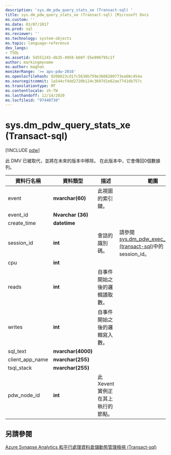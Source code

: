 ```yaml
---
description: 'sys.dm_pdw_query_stats_xe (Transact-sql) '
title: sys.dm_pdw_query_stats_xe (Transact-sql) |Microsoft Docs
ms.custom: ''
ms.date: 03/07/2017
ms.prod: sql
ms.reviewer: ''
ms.technology: system-objects
ms.topic: language-reference
dev_langs:
- TSQL
ms.assetid: 5d551241-db35-4958-b60f-55e996f95c1f
author: markingmyname
ms.author: maghan
monikerRange: '>= aps-pdw-2016'
ms.openlocfilehash: 9208823cd17c5638b759e3608280773ea60c454a
ms.sourcegitcommit: 1a544cf4dd2720b124c3697d1e62ae7741db757c
ms.translationtype: MT
ms.contentlocale: zh-TW
ms.lasthandoff: 12/14/2020
ms.locfileid: "97440730"
---
```

# <a name="sysdm_pdw_query_stats_xe-transact-sql"></a>sys.dm_pdw_query_stats_xe (Transact-sql) 
[!INCLUDE [pdw](../../includes/applies-to-version/pdw.md)]

  此 DMV 已被取代，並將在未來的版本中移除。 在此版本中，它會傳回0個數據列。  
  
|資料行名稱|資料類型|描述|範圍|  
|-----------------|---------------|-----------------|-----------|  
|event|**nvarchar(60)**|此視圖的索引鍵。||  
|event_id|**Nvarchar (36)**|||  
|create_time|**datetime**|||  
|session_id|**int**|會話的識別碼。|請參閱 [sys.dm_pdw_exec_sessions &#40;transact-sql&#41;](../../relational-databases/system-dynamic-management-views/sys-dm-pdw-exec-sessions-transact-sql.md)中的 session_id。|  
|cpu|**int**|||  
|reads|**int**|自事件開始之後的邏輯讀取數。||  
|writes|**int**|自事件開始之後的邏輯寫入數。||  
|sql_text|**nvarchar(4000)**|||  
|client_app_name|**nvarchar(255)**|||  
|tsql_stack|**nvarchar(255)**|||  
|pdw_node_id|**int**|此 Xevent 實例正在其上執行的節點。|  
  
## <a name="see-also"></a>另請參閱  
 [Azure Synapse Analytics 和平行處理資料倉儲動態管理檢視 &#40;Transact-sql&#41;](../../relational-databases/system-dynamic-management-views/sql-and-parallel-data-warehouse-dynamic-management-views.md)  
  
  
